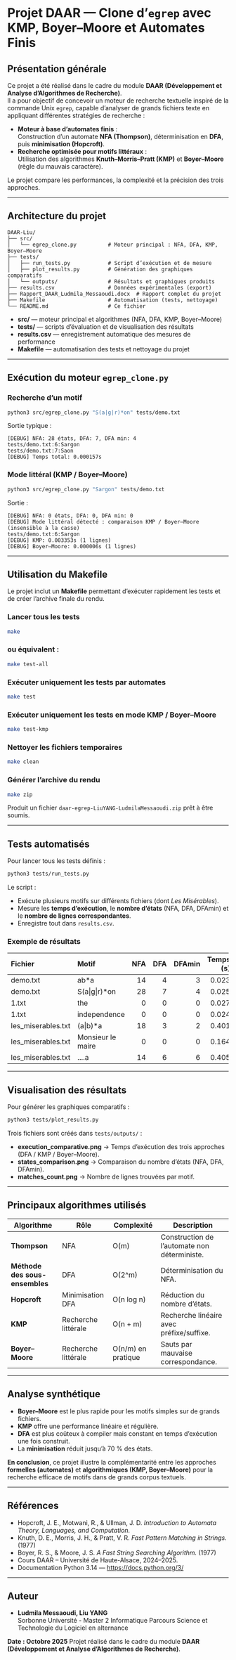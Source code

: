 # Projet DAAR — Clone d’`egrep` avec KMP, Boyer–Moore et Automates Finis

## Présentation générale

Ce projet a été réalisé dans le cadre du module **DAAR (Développement et Analyse d’Algorithmes de Recherche)**.  
Il a pour objectif de concevoir un moteur de recherche textuelle inspiré de la commande Unix `egrep`, capable d’analyser de grands fichiers texte en appliquant différentes stratégies de recherche :

- **Moteur à base d’automates finis** :  
  Construction d’un automate **NFA (Thompson)**, déterminisation en **DFA**, puis **minimisation (Hopcroft)**.  
- **Recherche optimisée pour motifs littéraux** :  
  Utilisation des algorithmes **Knuth–Morris–Pratt (KMP)** et **Boyer–Moore** (règle du mauvais caractère).

Le projet compare les performances, la complexité et la précision des trois approches.

---

## Architecture du projet

```
DAAR-Liu/
├── src/
│   └── egrep_clone.py          # Moteur principal : NFA, DFA, KMP, Boyer–Moore
├── tests/
│   ├── run_tests.py            # Script d’exécution et de mesure
│   ├── plot_results.py         # Génération des graphiques comparatifs
│   └── outputs/                # Résultats et graphiques produits
├── results.csv                 # Données expérimentales (export)
├── Rapport_DAAR_Ludmila_Messaoudi.docx  # Rapport complet du projet
├── Makefile                    # Automatisation (tests, nettoyage)
└── README.md                   # Ce fichier
```
- **src/** — moteur principal et algorithmes (NFA, DFA, KMP, Boyer–Moore)
- **tests/** — scripts d’évaluation et de visualisation des résultats
- **results.csv** — enregistrement automatique des mesures de performance
- **Makefile** — automatisation des tests et nettoyage du projet


---

## Exécution du moteur `egrep_clone.py`

### Recherche d’un motif
```bash
python3 src/egrep_clone.py "S(a|g|r)*on" tests/demo.txt
```
Sortie typique :
```
[DEBUG] NFA: 28 états, DFA: 7, DFA min: 4
tests/demo.txt:6:Sargon
tests/demo.txt:7:Saon
[DEBUG] Temps total: 0.000157s
```

### Mode littéral (KMP / Boyer–Moore)
```bash
python3 src/egrep_clone.py "Sargon" tests/demo.txt
```
Sortie :
```
[DEBUG] NFA: 0 états, DFA: 0, DFA min: 0
[DEBUG] Mode littéral détecté : comparaison KMP / Boyer–Moore (insensible à la casse)
tests/demo.txt:6:Sargon
[DEBUG] KMP: 0.003353s (1 lignes)
[DEBUG] Boyer–Moore: 0.000006s (1 lignes)
```

---

## Utilisation du Makefile

Le projet inclut un **Makefile** permettant d’exécuter rapidement les tests et de créer l’archive finale du rendu.

### Lancer tous les tests
```bash
make
```
### ou équivalent :
```bash
make test-all
```

### Exécuter uniquement les tests par automates
```bash
make test
```
### Exécuter uniquement les tests en mode KMP / Boyer–Moore
```bash
make test-kmp
```
### Nettoyer les fichiers temporaires
```bash
make clean
```
### Générer l’archive du rendu
```bash
make zip
```

Produit un fichier `daar-egrep-LiuYANG-LudmilaMessaoudi.zip` prêt à être soumis.

---

## Tests automatisés

Pour lancer tous les tests définis :
```bash
python3 tests/run_tests.py
```

Le script :
- Exécute plusieurs motifs sur différents fichiers (dont *Les Misérables*).  
- Mesure les **temps d’exécution**, le **nombre d’états** (NFA, DFA, DFAmin) et le **nombre de lignes correspondantes**.  
- Enregistre tout dans `results.csv`.  

### Exemple de résultats
| Fichier | Motif | NFA | DFA | DFAmin | Temps (s) | Lignes |
|:--------|:------|----:|----:|-------:|-----------:|-------:|
| demo.txt |ab*a | 14 | 4 | 3 | 0.023 | 3 |
| demo.txt |S(a\|g\|r)*on | 28 | 7 | 4 | 0.025 | 2 |
| 1.txt |the | 0 | 0 | 0 | 0.027 | 233 |
| 1.txt |independence | 0 | 0 | 0 | 0.024 | 8 |
| les_miserables.txt |(a\|b)*a | 18 | 3 | 2 | 0.401 | 1340 |
| les_miserables.txt |Monsieur le maire | 0 | 0 | 0 | 0.164 | 48 |
| les_miserables.txt |....a | 14 | 6 | 6 | 0.405 | 1340 |

---

## Visualisation des résultats

Pour générer les graphiques comparatifs :
```bash
python3 tests/plot_results.py
```

Trois fichiers sont créés dans `tests/outputs/` :
- **execution_comparative.png** → Temps d’exécution des trois approches (DFA / KMP / Boyer–Moore).  
- **states_comparison.png** → Comparaison du nombre d’états (NFA, DFA, DFAmin).  
- **matches_count.png** → Nombre de lignes trouvées par motif.

---

## Principaux algorithmes utilisés

| Algorithme | Rôle | Complexité | Description |
|-------------|------|-------------|--------------|
| **Thompson** | NFA | O(m) | Construction de l’automate non déterministe. |
| **Méthode des sous-ensembles** | DFA | O(2^m) | Déterminisation du NFA. |
| **Hopcroft** | Minimisation DFA | O(n log n) | Réduction du nombre d’états. |
| **KMP** | Recherche littérale | O(n + m) | Recherche linéaire avec préfixe/suffixe. |
| **Boyer–Moore** | Recherche littérale | O(n/m) en pratique | Sauts par mauvaise correspondance. |

---

## Analyse synthétique

- **Boyer–Moore** est le plus rapide pour les motifs simples sur de grands fichiers.  
- **KMP** offre une performance linéaire et régulière.  
- **DFA** est plus coûteux à compiler mais constant en temps d’exécution une fois construit.  
- La **minimisation** réduit jusqu’à 70 % des états.  

**En conclusion**, ce projet illustre la complémentarité entre les approches **formelles (automates)** et **algorithmiques (KMP, Boyer–Moore)** pour la recherche efficace de motifs dans de grands corpus textuels.



---

## Références

- Hopcroft, J. E., Motwani, R., & Ullman, J. D. *Introduction to Automata Theory, Languages, and Computation.*  
- Knuth, D. E., Morris, J. H., & Pratt, V. R. *Fast Pattern Matching in Strings.* (1977)  
- Boyer, R. S., & Moore, J. S. *A Fast String Searching Algorithm.* (1977)  
- Cours DAAR – Université de Haute-Alsace, 2024–2025.  
- Documentation Python 3.14 — https://docs.python.org/3/

---

## Auteur

- **Ludmila Messaoudi, Liu YANG**  
Sorbonne Université - Master 2 Informatique Parcours Science et Technologie du Logiciel en alternance 

**Date : Octobre 2025**
Projet réalisé dans le cadre du module **DAAR (Développement et Analyse d’Algorithmes de Recherche)**.
